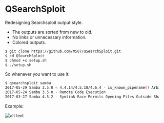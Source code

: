 # QSearchSploit

Redesigning Searchsploit output style.
+ The outputs are sorted from new to old. 
+ No links or unnecessary information. 
+ Colored outputs.

```sh
$ git clone https://github.com/M507/QSearchSploit.git
$ cd QSearchSploit
$ chmod +x setup.sh
$ ./setup.sh
```
So whenever you want to use it:
```sh
$ qsearchsploit samba
2017-05-29 Samba 3.5.0 < 4.4.14/4.5.10/4.6.4 - is_known_pipename() Arbitrary Module Load (Metasploit)
2017-05-24 Samba 3.5.0 - Remote Code Execution
2017-03-27 Samba 4.5.2 - Symlink Race Permits Opening Files Outside Share Directory
```

Example:

![alt text](https://github.com/M507/QSearchSploit/raw/master/Example.png)
